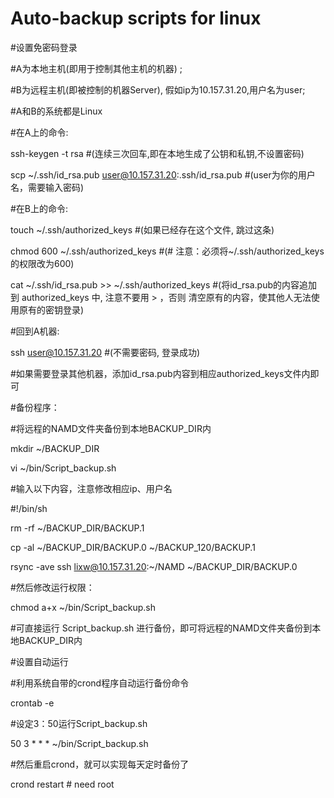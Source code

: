 Auto-backup scripts for linux
========

#设置免密码登录

\#A为本地主机(即用于控制其他主机的机器) ;

\#B为远程主机(即被控制的机器Server), 假如ip为10.157.31.20,用户名为user;

\#A和B的系统都是Linux

\#在A上的命令:

ssh-keygen -t rsa #(连续三次回车,即在本地生成了公钥和私钥,不设置密码)

scp ~/.ssh/id_rsa.pub user@10.157.31.20:.ssh/id_rsa.pub #(user为你的用户名，需要输入密码)

\#在B上的命令:

touch ~/.ssh/authorized_keys #(如果已经存在这个文件, 跳过这条)

chmod 600 ~/.ssh/authorized_keys  #(# 注意：必须将~/.ssh/authorized_keys的权限改为600)

cat ~/.ssh/id_rsa.pub  >> ~/.ssh/authorized_keys #(将id_rsa.pub的内容追加到 authorized_keys 中, 注意不要用 > ，否则  清空原有的内容，使其他人无法使用原有的密钥登录)

\#回到A机器:

ssh user@10.157.31.20 #(不需要密码, 登录成功)

\#如果需要登录其他机器，添加id_rsa.pub内容到相应authorized_keys文件内即可

#备份程序：

\#将远程的NAMD文件夹备份到本地BACKUP_DIR内

mkdir ~/BACKUP_DIR

vi ~/bin/Script_backup.sh

\#输入以下内容，注意修改相应ip、用户名

\#!/bin/sh

rm -rf ~/BACKUP_DIR/BACKUP.1

cp -al ~/BACKUP_DIR/BACKUP.0 ~/BACKUP_120/BACKUP.1

rsync -ave ssh lixw@10.157.31.20:~/NAMD ~/BACKUP_DIR/BACKUP.0

\#然后修改运行权限：

chmod a+x ~/bin/Script_backup.sh

\#可直接运行 Script_backup.sh 进行备份，即可将远程的NAMD文件夹备份到本地BACKUP_DIR内


#设置自动运行

\#利用系统自带的crond程序自动运行备份命令

crontab -e

\#设定3：50运行Script_backup.sh

50 3 * * * ~/bin/Script_backup.sh

\#然后重启crond，就可以实现每天定时备份了

crond restart # need root
